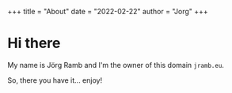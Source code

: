 +++
title = "About"
date = "2022-02-22"
author = "Jorg"
+++

# Hi there

My name is Jörg Ramb and I'm the owner of this domain `jramb.eu`.


<!-- The theme includes: -->

<!-- - **5 duotone themes**, depending on your preferences (orange, red, blue, green, pink) -->
<!-- - [**Fira Code**](https://github.com/tonsky/FiraCode) as default monospaced font. It's gorgeous! -->
<!-- - **really nice, custom duotone** syntax highlighting based on [**PrismJS**](https://prismjs.com) -->
<!-- - mobile friendly layout -->

So, there you have it... enjoy!
